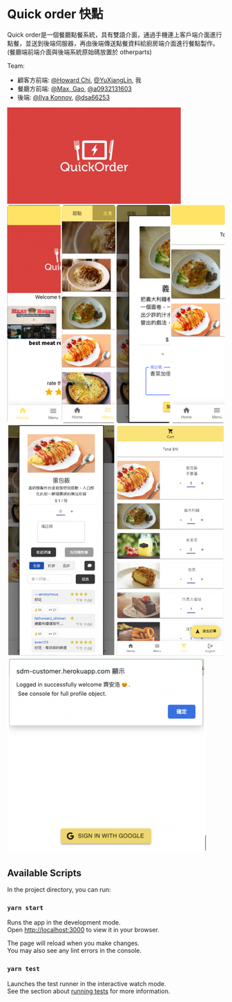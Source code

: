 # Quick order 快點

Quick order是一個餐廳點餐系統，具有雙語介面，通過手機連上客戶端介面進行點餐，並送到後端伺服器，再由後端傳送點餐資料給廚房端介面進行餐點製作。(餐廳端前端介面與後端系統原始碼放置於 otherparts)

Team: 
- 顧客方前端: [@Howard Chi](https://github.com/howardon951), [@YuXiangLin](https://github.com/YuXiangLin1234), 我
- 餐廳方前端: [@Max, Gao](https://github.com/Risetto-Kao), [@a0932131603](https://github.com/a0932131603)
- 後端: [@Ilya Konnov](https://github.com/konnovdev), [@dsa66253](https://github.com/dsa66253)

![quickorder](public/quickorder.jpeg)
![4 grids](public/4Collage.png)
![interface](public/quickorder.png)
![OAuth](public/oauth.png)

## Available Scripts

In the project directory, you can run:

### `yarn start`

Runs the app in the development mode.\
Open [http://localhost:3000](http://localhost:3000) to view it in your browser.

The page will reload when you make changes.\
You may also see any lint errors in the console.

### `yarn test`

Launches the test runner in the interactive watch mode.\
See the section about [running tests](https://facebook.github.io/create-react-app/docs/running-tests) for more information.
